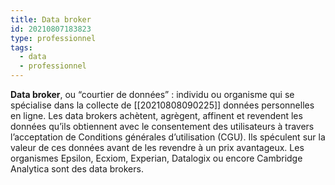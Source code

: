 ```yaml
---
title: Data broker
id: 20210807183823
type: professionnel
tags:
  - data
  - professionnel
---
```

           

**Data broker**, ou “courtier de données” : individu ou organisme qui se spécialise dans la collecte de  [[20210808090225]] données personnelles en ligne. Les data brokers achètent, agrègent, affinent et revendent les données qu’ils obtiennent avec le consentement des utilisateurs à travers l’acceptation de Conditions générales d’utilisation (CGU). Ils spéculent sur la valeur de ces données avant de les revendre à un prix avantageux. Les organismes Epsilon, Ecxiom, Experian, Datalogix ou encore Cambridge Analytica sont des data brokers.



